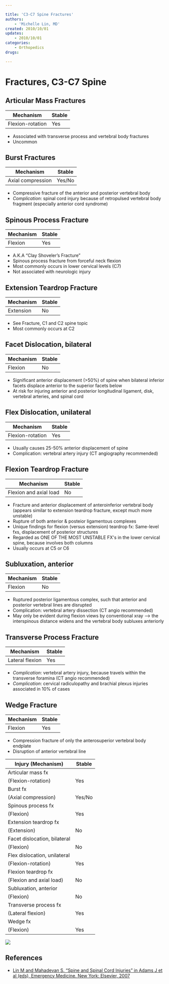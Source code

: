 ```yaml
---

title: 'C3-C7 Spine Fractures'
authors:
    - 'Michelle Lin, MD'
created: 2010/10/01
updates:
    - 2010/10/01
categories:
    - Orthopedics
drugs: 

---
```



# Fractures, C3-C7 Spine

## Articular Mass Fractures

| Mechanism   | Stable      |
|-------------|-------------|
| Flexion-rotation   | Yes  |

- Associated with transverse process and vertebral body fractures
- Uncommon

## Burst Fractures

| Mechanism   | Stable      |
|-------------|-------------|
| Axial compression   | Yes/No |

- Compressive fracture of the anterior and posterior vertebral body
- *Complication*: spinal cord injury because of retropulsed vertebral body fragment (especially anterior cord syndrome)

## Spinous Process Fracture

| Mechanism   | Stable      |
|-------------|-------------|
| Flexion   | Yes |

- A.K.A “Clay Shoveler’s Fracture”
- Spinous process fracture from forceful neck flexion
- Most commonly occurs in lower cervical levels (C7)
- Not associated with neurologic injury

## Extension Teardrop Fracture

| Mechanism   | Stable      |
|-------------|-------------|
| Extension   | No |

- See Fracture, C1 and C2 spine topic
- Most commonly occurs at C2

## Facet Dislocation, bilateral

| Mechanism   | Stable      |
|-------------|-------------|
| Flexion   | No |

- Significant anterior displacement (&gt;50%) of spine when bilateral inferior facets displace anterior to the superior facets below
- At risk for injuring anterior and posterior longitudinal ligament, disk, vertebral arteries, and spinal cord

## Flex Dislocation, unilateral

| Mechanism   | Stable      |
|-------------|-------------|
| Flexion-rotation  | Yes |

- Usually causes 25-50% anterior displacement of spine
- Complication: vertebral artery injury (CT angiography recommended)

## Flexion Teardrop Fracture

| Mechanism   | Stable      |
|-------------|-------------|
| Flexion and axial load  | No |

- Fracture and anterior displacement of anteroinferior vertebral body (appears similar to extension teardrop fracture, except much more unstable)
- Rupture of both anterior &amp; posteior ligamentous complexes&nbsp;
- Unique findings for flexion (versus extension)&nbsp;teardrop fx: Same-level fxs, displacement of&nbsp;posterior structures
- Regarded as ONE OF THE MOST UNSTABLE FX's in the lower&nbsp;cervical spine, because involves both columns&nbsp;
- Usually occurs at C5 or C6

## Subluxation, anterior

| Mechanism   | Stable      |
|-------------|-------------|
| Flexion | No |

- Ruptured posterior ligamentous complex, such that anterior and posterior vertebral lines are disrupted
- Complication: vertebral artery dissection (CT angio recommended)
- May only be evident during flexion views by conventional xray --&gt; the interspinous distance widens and the vertebral body subluxes anteriorly

## Transverse Process Fracture

| Mechanism   | Stable      |
|-------------|-------------|
| Lateral flexion | Yes |

- *Complication*: vertebral artery injury, because travels within the transverse foramina (CT angio recommended)
- *Complication*: cervical radiculopathy and brachial plexus injuries associated in 10% of cases

## Wedge Fracture

| Mechanism   | Stable      |
|-------------|-------------|
| Flexion | Yes |

- Compression fracture of only the anterosuperior vertebral body endplate
- Disruption of anterior vertebral line



| **Injury (Mechanism)**                                                                                           | **Stable** |
|------------------------------------------------------------------------------------------------------------------|------------|
| <span class="aglmd-moreinfo ui-moreinfo" data-iid="53aa247bd35d3ae92e0019f5">Articular mass fx</span>            
 (Flexion-rotation)                                                                                                | Yes        |
| <span class="aglmd-moreinfo ui-moreinfo" data-iid="53aa247bd35d3ae92e0019f6">Burst fx</span>                     
 (Axial compression)                                                                                               | Yes/No     |
| <span class="aglmd-moreinfo ui-moreinfo" data-iid="53aa247bd35d3ae92e0019f7">Spinous process fx</span>           
 (Flexion)                                                                                                         | Yes        |
| <span class="aglmd-moreinfo ui-moreinfo" data-iid="53aa247bd35d3ae92e0019f8">Extension teardrop fx</span>        
 (Extension)                                                                                                       | No         |
| <span class="aglmd-moreinfo ui-moreinfo" data-iid="53aa247bd35d3ae92e0019f9">Facet dislocation, bilateral</span>
 (Flexion)                                                                                                         | No         |
| <span class="aglmd-moreinfo ui-moreinfo" data-iid="53aa247bd35d3ae92e0019fa">Flex dislocation, unilateral</span>
 (Flexion-rotation)                                                                                                | Yes        |
| <span class="aglmd-moreinfo ui-moreinfo" data-iid="53aa247bd35d3ae92e0019fb">Flexion teardrop fx</span>          
 (Flexion and axial load)                                                                                          | No         |
| <span class="aglmd-moreinfo ui-moreinfo" data-iid="53aa247bd35d3ae92e0019fc">Subluxation, anterior</span>        
 (Flexion)                                                                                                         | No         |
| <span class="aglmd-moreinfo ui-moreinfo" data-iid="53aa247bd35d3ae92e0019fd">Transverse process fx</span>        
 (Lateral flexion)                                                                                                 | Yes        |
| <span class="aglmd-moreinfo ui-moreinfo" data-iid="53aa247bd35d3ae92e0019fe">Wedge fx</span>                     
 (Flexion)                                                                                                         | Yes        |

![](https://d2p53dh3qxfm0x.cloudfront.net/uploads/img/1jx/5/m/44dc8812-3461-53b6-938f-f37da2a356d5/640.png)

## References

-   [Lin M and Mahadevan S. “Spine and Spinal Cord Injuries” in Adams J et al (eds), Emergency Medicine. New York: Elsevier, 2007](None)
